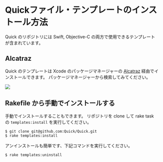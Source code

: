 # Quickファイル・テンプレートのインストール方法

Quick のリポジトリには Swift, Objective-C の両方で使用できるテンプレートが含まれています。

## Alcatraz

Quick のテンプレートは Xcode のパッケージマネージャーの [Alcatraz](https://github.com/supermarin/Alcatraz) 経由でインストールできます。
パッケージマネージャーから検索してみてください。

![](http://f.cl.ly/items/3T3q0G1j0b2t1V0M0T04/Screen%20Shot%202014-06-27%20at%202.01.10%20PM.png)

## Rakefile から手動でインストールする

手動でインストールすることもできます。
リポジトリを clone して rake task の `templates:install` を実行してください。

```sh
$ git clone git@github.com:Quick/Quick.git
$ rake templates:install
```

アンインストールも簡単です、下記コマンドを実行してください。

```sh
$ rake templates:uninstall
```
